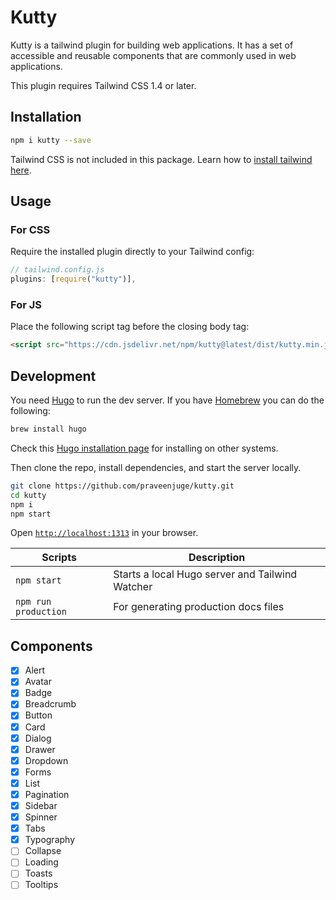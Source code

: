 # Kutty

Kutty is a tailwind plugin for building web applications. It has a set of accessible and reusable components that are commonly used in web applications.

This plugin requires Tailwind CSS 1.4 or later.

## Installation

```sh
npm i kutty --save
```

Tailwind CSS is not included in this package. Learn how to [install tailwind here](https://tailwindcss.com/docs/installation/).

## Usage

### For CSS

Require the installed plugin directly to your Tailwind config:

```js
// tailwind.config.js
plugins: [require("kutty")],
```

### For JS

Place the following script tag before the closing body tag:

```html
<script src="https://cdn.jsdelivr.net/npm/kutty@latest/dist/kutty.min.js"></script>
```

## Development

You need [Hugo](https://gohugo.io/) to run the dev server. If you have [Homebrew](https://brew.sh/) you can do the following:

```sh
brew install hugo
```

Check this [Hugo installation page](https://gohugo.io/getting-started/installing/) for installing on other systems.

Then clone the repo, install dependencies, and start the server locally.

```sh
git clone https://github.com/praveenjuge/kutty.git
cd kutty
npm i
npm start
```

Open [`http://localhost:1313`](http://localhost:1313) in your browser.

| Scripts              | Description                                     |
| -------------------- | ----------------------------------------------- |
| `npm start`          | Starts a local Hugo server and Tailwind Watcher |
| `npm run production` | For generating production docs files            |

## Components

- [x] Alert
- [x] Avatar
- [x] Badge
- [x] Breadcrumb
- [x] Button
- [x] Card
- [x] Dialog
- [x] Drawer
- [x] Dropdown
- [x] Forms
- [x] List
- [x] Pagination
- [x] Sidebar
- [x] Spinner
- [x] Tabs
- [x] Typography
- [ ] Collapse
- [ ] Loading
- [ ] Toasts
- [ ] Tooltips
